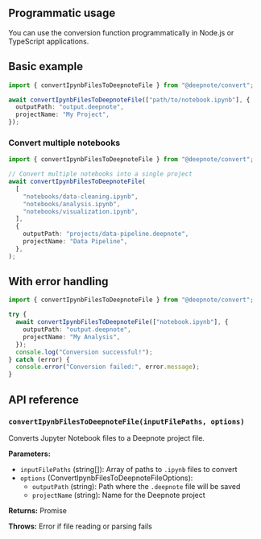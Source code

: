 ## Programmatic usage

You can use the conversion function programmatically in Node.js or TypeScript applications.

## Basic example

```typescript
import { convertIpynbFilesToDeepnoteFile } from "@deepnote/convert";

await convertIpynbFilesToDeepnoteFile(["path/to/notebook.ipynb"], {
  outputPath: "output.deepnote",
  projectName: "My Project",
});
```

### Convert multiple notebooks

```typescript
import { convertIpynbFilesToDeepnoteFile } from "@deepnote/convert";

// Convert multiple notebooks into a single project
await convertIpynbFilesToDeepnoteFile(
  [
    "notebooks/data-cleaning.ipynb",
    "notebooks/analysis.ipynb",
    "notebooks/visualization.ipynb",
  ],
  {
    outputPath: "projects/data-pipeline.deepnote",
    projectName: "Data Pipeline",
  },
);
```

## With error handling

```typescript
import { convertIpynbFilesToDeepnoteFile } from "@deepnote/convert";

try {
  await convertIpynbFilesToDeepnoteFile(["notebook.ipynb"], {
    outputPath: "output.deepnote",
    projectName: "My Analysis",
  });
  console.log("Conversion successful!");
} catch (error) {
  console.error("Conversion failed:", error.message);
}
```

## API reference

### `convertIpynbFilesToDeepnoteFile(inputFilePaths, options)`

Converts Jupyter Notebook files to a Deepnote project file.

**Parameters:**

- `inputFilePaths` (string[]): Array of paths to `.ipynb` files to convert
- `options` (ConvertIpynbFilesToDeepnoteFileOptions):
  - `outputPath` (string): Path where the `.deepnote` file will be saved
  - `projectName` (string): Name for the Deepnote project

**Returns:** Promise<void>

**Throws:** Error if file reading or parsing fails
